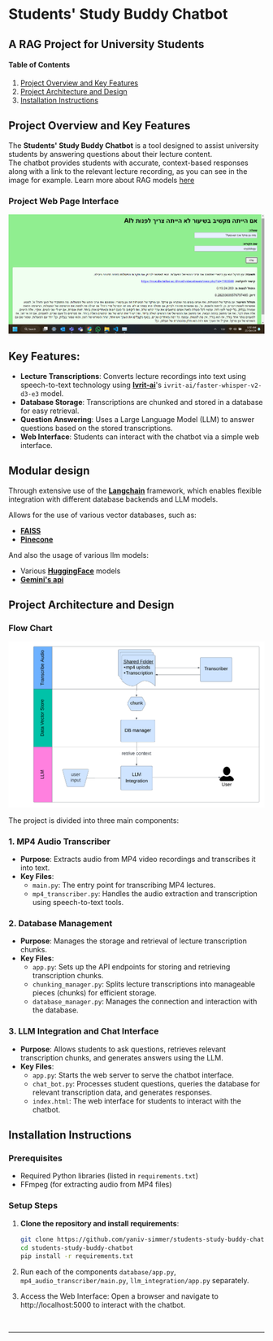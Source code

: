# Students' Study Buddy Chatbot
## A RAG Project for University Students

#### Table of Contents
1. [Project Overview and Key Features](#project-overview-and-key-features)
4. [Project Architecture and Design](#project-architecture-and-design)
5. [Installation Instructions](#installation-instructions)

## Project Overview and Key Features

The **Students' Study Buddy Chatbot** is a tool designed to assist university students by answering questions about their lecture content. <br>
The chatbot provides students with accurate, context-based responses along with a link to the relevant lecture recording, as you can see in the image for example.
Learn more about RAG models [here](https://www.databricks.com/glossary/retrieval-augmented-generation-rag)

### Project Web Page Interface

![Project Interface](web_image.png)



## Key Features:

- **Lecture Transcriptions**: Converts lecture recordings into text using speech-to-text technology using **[Ivrit-ai](https://huggingface.co/ivrit-ai/faster-whisper-v2-d3-e3)**'s `ivrit-ai/faster-whisper-v2-d3-e3` model.
- **Database Storage**: Transcriptions are chunked and stored in a database for easy retrieval. 
- **Question Answering**: Uses a Large Language Model (LLM) to answer questions based on the stored transcriptions.
- **Web Interface**: Students can interact with the chatbot via a simple web interface.

## Modular design 
Through extensive use of the **[Langchain](https://www.langchain.com/)** framework, which enables flexible integration with different database backends and LLM models.

Allows for the use of various vector databases, such as: 
- **[FAISS](https://python.langchain.com/docs/integrations/vectorstores/faiss/)**
- **[Pinecone](https://www.pinecone.io/)** 

And also the usage of various llm models:
- Various **[HuggingFace](https://huggingface.co/)**  models
- **[Gemini's api](https://ai.google.dev/gemini-api/docs/api-key)**
    


## Project Architecture and Design

### Flow Chart
![Flow Chart](flow_chart.png)

The project is divided into three main components:

### 1. **MP4 Audio Transcriber**
   - **Purpose**: Extracts audio from MP4 video recordings and transcribes it into text.
   - **Key Files**: 
     - `main.py`: The entry point for transcribing MP4 lectures.
     - `mp4_transcriber.py`: Handles the audio extraction and transcription using speech-to-text tools. 


### 2. **Database Management**
   - **Purpose**: Manages the storage and retrieval of lecture transcription chunks.
   - **Key Files**:
     - `app.py`: Sets up the API endpoints for storing and retrieving transcription chunks.
     - `chunking_manager.py`: Splits lecture transcriptions into manageable pieces (chunks) for efficient storage.
     - `database_manager.py`: Manages the connection and interaction with the database.

### 3. **LLM Integration and Chat Interface**
   - **Purpose**: Allows students to ask questions, retrieves relevant transcription chunks, and generates answers using the LLM.
   - **Key Files**:
     - `app.py`: Starts the web server to serve the chatbot interface.
     - `chat_bot.py`: Processes student questions, queries the database for relevant transcription data, and generates responses.
     - `index.html`: The web interface for students to interact with the chatbot.


## Installation Instructions

### Prerequisites
- Required Python libraries (listed in `requirements.txt`)
- FFmpeg (for extracting audio from MP4 files)

### Setup Steps
1. **Clone the repository and install requirements**:
   ```bash
   git clone https://github.com/yaniv-simmer/students-study-buddy-chatbot.git
   cd students-study-buddy-chatbot
   pip install -r requirements.txt
   ```


2. Run each of the components `database/app.py`, `mp4_audio_transcriber/main.py`, `llm_integration/app.py` separately.

3. Access the Web Interface: Open a browser and navigate to http://localhost:5000 to interact with the chatbot.

<br>

---
